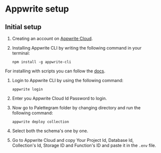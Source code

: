 # Appwrite setup

## Initial setup

1.  Creating an account on [Appwrite Cloud](https://cloud.appwrite.io/).
2.  Installing Appwrite CLI by writing the following command in your terminal:

    `npm install -g appwrite-cli`

For installing with scripts you can follow the [docs](https://appwrite.io/docs/command-line).

1.  Login to Appwrite CLI by using the following command:

    `appwrite login`

2.  Enter you Appwrite Cloud Id Password to login.
3.  Now go to Palettegram folder by changing directory and run the following command:

    `appwrite deploy collection`

4.  Select both the schema's one by one.
5.  Go to Appwrite Cloud and copy Your Project Id, Database Id, Collection's Id, Storage ID and Function's ID and paste it in the `.env` file.

